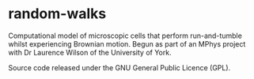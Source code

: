 # random-walks
Computational model of microscopic cells that perform run-and-tumble whilst experiencing Brownian motion. Begun as part of an MPhys project with Dr Laurence Wilson of the University of York.

Source code released under the GNU General Public Licence (GPL).
